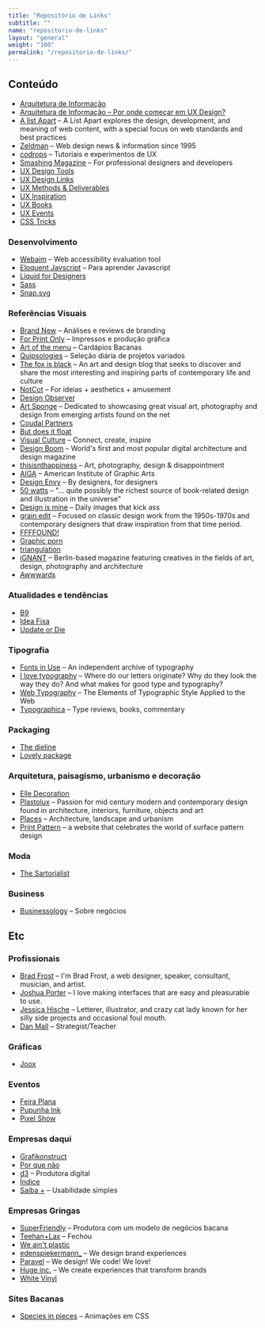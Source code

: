 ```yaml
---
title: "Repositório de Links"
subtitle: ""
name: "repositorio-de-links"
layout: "general"
weight: "100"
permalink: "/repositorio-de-links/"
---
```


## Conteúdo

* [Arquitetura de Informação](http://arquiteturadeinformacao.com/)
* [Arquitetura de Informação – Por onde começar em UX Design?](http://arquiteturadeinformacao.com/por-onde-comecar-em-ux-design/)
* [A list Apart](http://alistapart.com/) – A List Apart explores the design, development, and meaning of web content, with a special focus on web standards and best practices
* [Zeldman](http://www.zeldman.com/) – Web design news & information since 1995
* [codrops](http://tympanus.net/codrops/) – Tutoriais e experimentos de UX
* [Smashing Magazine](http://www.smashingmagazine.com/) – For professional designers and developers
* [UX Design Tools](http://uxdesign.cc/ux-tools/)
* [UX Design Links](http://uxdesign.cc/how-to-keep-up-do-date-on-ux-design)
* [UX Methods & Deliverables](http://uxdesign.cc/ux-methods-deliverables/)
* [UX Inspiration](http://uxdesign.cc/ux-inspiration/)
* [UX Books](http://uxdesign.cc/ux-books/)
* [UX Events](http://uxdesign.cc/ux-events)
* [CSS Tricks](https://css-tricks.com/)

### Desenvolvimento
* [Webaim](http://wave.webaim.org/) – Web accessibility evaluation tool
* [Eloquent Javscript](http://eloquentjavascript.net/) – Para aprender Javascript
* [Liquid for Designers](https://github.com/Shopify/liquid/wiki/Liquid-for-Designers)
* [Sass](http://sass-lang.com/documentation/file.SASS_REFERENCE.html)
* [Snap.svg](http://snapsvg.io/docs/)

### Referências Visuais
* [Brand New](http://www.underconsideration.com/brandnew) – Análises e reviews de branding
* [For Print Only](http://www.underconsideration.com/fpo/) – Impressos e produção gráfica
* [Art of the menu](http://www.underconsideration.com/artofthemenu/) – Cardápios Bacanas
* [Quipsologies](http://www.underconsideration.com/quipsologies/) – Seleção diária de projetos variados
* [The fox is black](http://thefoxisblack.com/) – An art and design blog that seeks to discover and share the most interesting and inspiring parts of contemporary life and culture
* [NotCot](http://www.notcot.org/) – For ideias + aesthetics + amusement
* [Design Observer](http://designobserver.com/)
* [Art Sponge](http://art-sponge.com/) – Dedicated to showcasing great visual art, photography and design from emerging artists found on the net
* [Coudal Partners](http://www.coudal.com/)
* [But does it float](http://butdoesitfloat.com/)
* [Visual Culture](http://www.oberholtzer-creative.com/visualculture/) – Connect, create, inspire
* [Design Boom](http://www.designboom.com/) – World's first and most popular digital architecture and design magazine
* [thisisnthappiness](http://thisisnthappiness.com/) – Art, photography, design & disappointment
* [AIGA](http://www.aiga.org/) – American Institute of Graphic Arts
* [Design Envy](http://designenvy.aiga.org/) – By designers, for designers
* [50 watts](http://50watts.com/) – "... quite possibly the richest source of book-related design and illustration in the universe"
* [Design is mine](http://designismine.blogspot.com.br/) – Daily images that kick ass
* [grain edit](http://grainedit.com/) – Focused on classic design work from the 1950s-1970s and contemporary designers that draw inspiration from that time period.
* [FFFFOUND!](http://ffffound.com/)
* [Graphic porn](http://graphic-porn.com/)
* [triangulation](http://www.triangulation.jp/)
* [iGNANT](http://www.ignant.de/) – Berlin-based magazine featuring creatives in the fields of art, design, photography and architecture
* [Awwwards](http://www.awwwards.com/)

### Atualidades e tendências
* [B9](http://www.b9.com.br/)
* [Idea Fixa](http://www.ideafixa.com/)
* [Update or Die](http://www.updateordie.com/)

### Tipografia
* [Fonts in Use](http://fontsinuse.com/) – An independent archive of typography
* [I love typography](http://ilovetypography.com/) – Where do our letters originate? Why do they look the way they do? And what makes for good type and typography?
* [Web Typography](http://webtypography.net/) – The Elements of Typographic Style Applied to the Web
* [Typographica](http://typographica.org/) – Type reviews, books, commentary

### Packaging
* [The dieline](http://www.thedieline.com/)
* [Lovely package](http://lovelypackage.com/)

### Arquitetura, paisagismo, urbanismo e decoração
* [Elle Decoration](http://em.elledecoration.se/)
* [Plastolux](http://plastolux.com/) – Passion for mid century modern and contemporary design found in architecture, interiors, furniture, objects and art
* [Places](https://placesjournal.org/) – Architecture, landscape and urbanism
* [Print Pattern](http://printpattern.blogspot.com.br/) – a website that celebrates the world of surface pattern design

### Moda
* [The Sartorialist](http://www.thesartorialist.com/)

### Business
* [Businessology](http://www.businessology.biz/) – Sobre negócios



## Etc

### Profissionais
* [Brad Frost](http://bradfrost.com/) – I'm Brad Frost, a web designer, speaker, consultant, musician, and artist.
* [Joshua Porter](http://bokardo.com/) – I love making interfaces that are easy and pleasurable to use.
* [Jessica Hische](http://jessicahische.is/) – Letterer, illustrator, and crazy cat lady known for her silly side projects and occasional foul mouth.
* [Dan Mall](http://danielmall.com/) – Strategist/Teacher

### Gráficas
* [Joox](https://www.joox.me/pt/?gclid=CK3VhcHp7MYCFYwYHwod21QPVA)

### Eventos
* [Feira Plana](http://www.feiraplana.org/)
* [Pupunha Ink](http://www.pupunhaink.com/)
* [Pixel Show](http://www.pixelshow.com.br/)

### Empresas daqui
* [Grafikonstruct](http://www.grafikonstruct.com.br/)
* [Por que não](http://www.porquenao.mobi/)
* [d3](http://d3.do/) – Produtora digital
* [Índice](http://site.indice.in/)
* [Saiba +](http://www.novo.saiba-mais.com/) – Usabilidade simples

### Empresas Gringas
* [SuperFriendly](http://superfriend.ly/) – Produtora com um modelo de negócios bacana
* [Teehan+Lax](http://www.teehanlax.com/) – Fechou
* [We ain't plastic](http://weaintplastic.com/)
* [edenspiekermann_](http://www.edenspiekermann.com/) – We design brand experiences
* [Paravel](http://paravelinc.com/work.php) – We design! We code! We love!
* [Huge inc.](http://www.hugeinc.com/) – We create experiences that transform brands
* [White Vinyl](http://whitevinyldesign.com/about/)

### Sites Bacanas
* [Species in pieces](http://species-in-pieces.com/) – Animações em CSS
